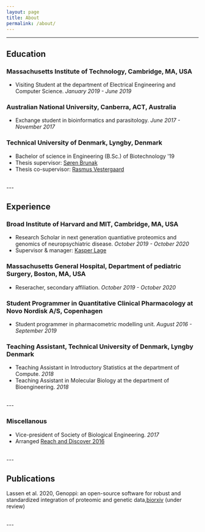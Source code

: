 ```yaml
---
layout: page
title: About
permalink: /about/
---
```




---
## Education


### Massachusetts Institute of Technology, Cambridge, MA, USA
 
 * Visiting Student at the department of Electrical Engineering and Computer Science. *January 2019 - June 2019*


### Australian National University, Canberra, ACT, Australia

* Exchange student in bioinformatics and parasitology. *June 2017 - November 2017*


### Technical University of Denmark, Lyngby, Denmark

 * Bachelor of science in Engineering (B.Sc.) of Biotechnology '19
 * Thesis supervisor: [Søren Brunak](https://en.wikipedia.org/wiki/S%C3%B8ren_Brunak)
 * Thesis co-supervisor: [Rasmus Vestergaard](https://scholar.google.com/citations?user=AUJj-OoAAAAJ&hl=en)

<br>
---


## Experience

### Broad Institute of Harvard and MIT, Cambridge, MA, USA 
  
  * Research Scholar in next generation quantiative proteomics and genomics of neuropsychiatric disease. *October 2019 - October 2020*
  * Supervisor & manager: [Kasper Lage](https://www.lagelab.org/current-members/)

### Massachusetts General Hospital, Department of pediatric Surgery, Boston, MA, USA

 * Reseracher, secondary affiliation. *October 2019 - October 2020*

### Student Programmer in Quantitative Clinical Pharmacology at Novo Nordisk A/S, Copenhagen

 * Student programmer in pharmacometric modelling unit. *August 2016 - September 2019*


### Teaching Assistant, Technical University of Denmark, Lyngby Denmark
 
 * Teaching Assistant in Introductory Statistics at the department of Compute. *2018*
 * Teaching Assistant in Molecular Biology at the department of Bioengineering. *2018*

<br>
---

### Miscellanous

 * Vice-president of Society of Biological Engineering. *2017* 
 * Arranged [Reach and Discover 2016](https://www.facebook.com/events/121735064956041/)

<br>
---


## Publications

Lassen et al. 2020, Genoppi: an open-source software for robust and standardized integration of proteomic and genetic data,[biorxiv](https://www.biorxiv.org/content/10.1101/2020.05.04.076034v1) (under review)

<br>
---
